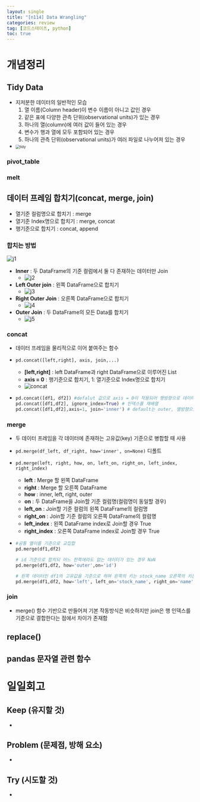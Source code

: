 ```yaml
---
layout: single
title: "[n114] Data Wrangling"
categories: review
tag: [코드스테이츠, python]
toc: true
---
```










# 개념정리



## Tidy Data

- 지저분한 데이터의 일반적인 모습
  1. 열 이름(Column header)이 변수 이름이 아니고 값인 경우
  2. 같은 표에 다양한 관측 단위(observational units)가 있는 경우
  3. 하나의 열(column)에 여러 값이 들어 있는 경우
  4. 변수가 행과 열에 모두 포함되어 있는 경우
  5. 하나의 관측 단위(observational units)가 여러 파일로 나누어져 있는 경우
- <img src="https://user-images.githubusercontent.com/97875918/183450456-09ebc82d-cb4a-41b6-88be-73c94c6511cc.png" alt="tidy" style="zoom:67%;" />

### pivot_table





### melt





## 데이터 프레임 합치기(concat, merge, join)

- 열기준 컬럼명으로 합치기 : merge
- 열기준 Index명으로 합치기 : merge, concat
- 행기준으로 합치기 : concat, append



### 합치는 방법

![j1](https://user-images.githubusercontent.com/97875918/183449438-bc03e279-2d82-427a-97d7-d8cd9cc56b53.png)

- **Inner** : 두 DataFrame의 기준 컬럼에서 둘 다 존재하는 데이터만 Join
  - ![j2](https://user-images.githubusercontent.com/97875918/183449447-d5c442c7-a369-4e15-955a-3c92ee2bf6de.png)
- **Left Outer join** : 왼쪽 DataFrame으로 합치기
  - ![j3](https://user-images.githubusercontent.com/97875918/183449449-4785cfb9-1ba9-4a06-98a6-4d74e4b7335e.png)
- **Right Outer Join** : 오른쪽 DataFrame으로 합치기
  - ![j4](https://user-images.githubusercontent.com/97875918/183449453-18e7d438-7a39-4147-89b2-1232525849ae.png)
- **Outer Join** : 두 DataFrame의 모든 Data를 합치기
  - ![j5](https://user-images.githubusercontent.com/97875918/183449454-f8a16ce8-2405-4424-9a21-b3e8a86fcba3.png)



### concat

- 데이터 프레임을 물리적으로 이어 붙여주는 함수

- `pd.concat([left,right], axis, join,...)`

  - **[left,right]** : left DataFrame과 right DataFrame으로 이루어진 List
  - **axis = 0** : 행기준으로 합치기, 1: 열기준으로 Index명으로 합치기
  - ![concat](https://user-images.githubusercontent.com/97875918/183448560-691d9094-06cf-4bcf-b4b0-14a90ff3bf2c.png)

- ```python
  pd.concat([df1, df2]) #defalut 값으로 axis = 0이 적용되어 행방향으로 데이터프레임을 이어붙임
  pd.concat([df1,df2], ignore_index=True) # 인덱스를 재배열
  pd.concat([df1,df2],axis=1, join='inner') # default는 outer, 열방향으로 합치기
  ```

  

### merge

- 두 데이터 프레임을 각 데이터에 존재하는 고유값(key) 기준으로 병합할 때 사용

- `pd.merge(df_left, df_right, how='inner', on=None)` 디폴트

- `pd.merge(left, right, how, on, left_on, right_on, left_index, right_index)`

  - **left** : Merge 할 왼쪽 DataFrame
  - **right** : Merge 할 오른쪽 DataFrame
  - **how** : inner, left, right, outer
  - **on** : 두 DataFrame을 Join할 기준 컬럼명(컬럼명이 동일할 경우)
  - **left_on** : Join할 기준 컬럼의 왼쪽 DataFrame의 컬럼명
  - **right_on** : Join할 기준 컬럼의 오른쪽 DataFrame의 컬럼명
  - **left_index** : 왼쪽 DataFrame index로 Join할 경우 True
  - **right_index** : 오른쪽 DataFrame index로 Join할 경우 True

- ```python
  #공통 열이름 기준으로 교집합
  pd.merge(df1,df2)
  
  # id 기준으로 합치되 어느 한쪽에라도 없는 데이터가 있는 경우 NaN
  pd.merge(df1,df2, how='outer',on='id')
  
  # 왼쪽 데이터인 df1의 고유값을 기준으로 하며 왼쪽의 키는 stock_name 오른쪽의 키는 name
  pd.merge(df1,df2, how='left', left_on='stock_name', right_on='name')
  ```



### join

- merge() 함수 기반으로 만들어져 기본 작동방식은 비슷하지만 join은 행 인덱스를 기준으로 결합한다는 점에서 차이가 존재함







## replace()







## pandas 문자열 관련 함수









# 일일회고



## Keep (유지할 것)

- 



## Problem (문제점, 방해 요소)

-  



## Try (시도할 것)

- 

